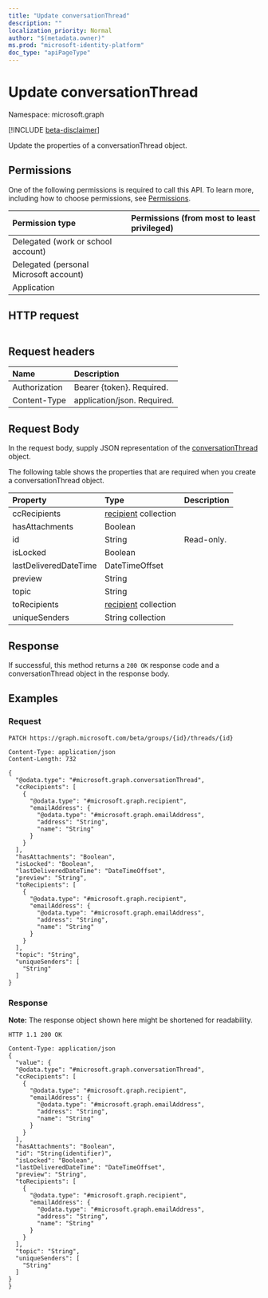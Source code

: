 ```yaml
---
title: "Update conversationThread"
description: ""
localization_priority: Normal
author: "$(metadata.owner)"
ms.prod: "microsoft-identity-platform"
doc_type: "apiPageType"
---
```


# Update conversationThread

Namespace: microsoft.graph

[!INCLUDE [beta-disclaimer](../../includes/beta-disclaimer.md)]

Update the properties of a conversationThread object.

## Permissions

One of the following permissions is required to call this API. To learn more, including how to choose permissions, see [Permissions](/graph/permissions-reference).

| Permission type                        | Permissions (from most to least privileged) |
| :------------------------------------- | :------------------------------------------ |
| Delegated (work or school account)     |                                             |
| Delegated (personal Microsoft account) |                                             |
| Application                            |                                             |

## HTTP request

<!-- {
  "blockType": "ignored"
}
-->

```http

```

## Request headers

| Name          | Description                 |
| :------------ | :-------------------------- |
| Authorization | Bearer {token}. Required.   |
| Content-Type  | application/json. Required. |

## Request Body

In the request body, supply JSON representation of the [conversationThread](../resources/-conversationthread.md) object.

<!-- Actions and Functions -->

<!-- CRUD Methods -->

The following table shows the properties that are required when you create a conversationThread object.

| Property              | Type                                              | Description |
| :-------------------- | :------------------------------------------------ | :---------- |
| ccRecipients          | [recipient](../resources/recipient.md) collection |             |
| hasAttachments        | Boolean                                           |             |
| id                    | String                                            | Read-only.  |
| isLocked              | Boolean                                           |             |
| lastDeliveredDateTime | DateTimeOffset                                    |             |
| preview               | String                                            |             |
| topic                 | String                                            |             |
| toRecipients          | [recipient](../resources/recipient.md) collection |             |
| uniqueSenders         | String collection                                 |             |

## Response

If successful, this method returns a `200 OK` response code and a conversationThread object in the response body.

## Examples

### Request

<!-- {
  "blockType": "request",
  "name": "update_conversationthread"
}
-->

```http
PATCH https://graph.microsoft.com/beta/groups/{id}/threads/{id}

Content-Type: application/json
Content-Length: 732

{
  "@odata.type": "#microsoft.graph.conversationThread",
  "ccRecipients": [
    {
      "@odata.type": "#microsoft.graph.recipient",
      "emailAddress": {
        "@odata.type": "#microsoft.graph.emailAddress",
        "address": "String",
        "name": "String"
      }
    }
  ],
  "hasAttachments": "Boolean",
  "isLocked": "Boolean",
  "lastDeliveredDateTime": "DateTimeOffset",
  "preview": "String",
  "toRecipients": [
    {
      "@odata.type": "#microsoft.graph.recipient",
      "emailAddress": {
        "@odata.type": "#microsoft.graph.emailAddress",
        "address": "String",
        "name": "String"
      }
    }
  ],
  "topic": "String",
  "uniqueSenders": [
    "String"
  ]
}

```

### Response

**Note:** The response object shown here might be shortened for readability.

<!-- {
  "blockType": "response",
  "truncated": true,
  "@odata.type": "Microsoft.OutlookServices.conversationThread"
}
-->

```http
HTTP 1.1 200 OK

Content-Type: application/json
{
  "value": {
  "@odata.type": "#microsoft.graph.conversationThread",
  "ccRecipients": [
    {
      "@odata.type": "#microsoft.graph.recipient",
      "emailAddress": {
        "@odata.type": "#microsoft.graph.emailAddress",
        "address": "String",
        "name": "String"
      }
    }
  ],
  "hasAttachments": "Boolean",
  "id": "String(identifier)",
  "isLocked": "Boolean",
  "lastDeliveredDateTime": "DateTimeOffset",
  "preview": "String",
  "toRecipients": [
    {
      "@odata.type": "#microsoft.graph.recipient",
      "emailAddress": {
        "@odata.type": "#microsoft.graph.emailAddress",
        "address": "String",
        "name": "String"
      }
    }
  ],
  "topic": "String",
  "uniqueSenders": [
    "String"
  ]
}
}

```
